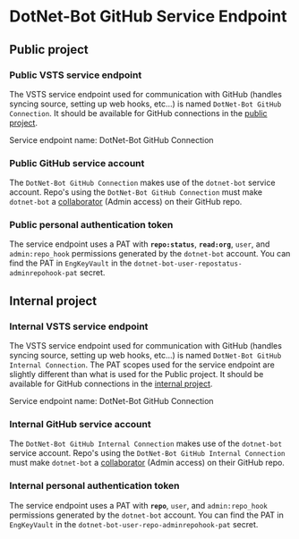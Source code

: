 # DotNet-Bot GitHub Service Endpoint

## Public project

### Public VSTS service endpoint

The VSTS service endpoint used for communication with GitHub (handles syncing source, setting up web hooks, etc...) is named `DotNet-Bot GitHub Connection`.  It should be available for GitHub connections in the [public project](https://dnceng.visualstudio.com/public).

Service endpoint name: DotNet-Bot GitHub Connection

### Public GitHub service account

The `DotNet-Bot GitHub Connection` makes use of the `dotnet-bot` service account.  Repo's using the `DotNet-Bot GitHub Connection` must make `dotnet-bot` a [collaborator](https://help.github.com/articles/permission-levels-for-a-user-account-repository/#collaborator-access-on-a-repository-owned-by-a-user-account) (Admin access) on their GitHub repo.

### Public personal authentication token

The service endpoint uses a PAT with **`repo:status`**, **`read:org`**, `user`, and `admin:repo_hook` permissions generated by the `dotnet-bot` account.  You can find the PAT in `EngKeyVault` in the `dotnet-bot-user-repostatus-adminrepohook-pat` secret.

## Internal project

### Internal VSTS service endpoint

The VSTS service endpoint used for communication with GitHub (handles syncing source, setting up web hooks, etc...) is named `DotNet-Bot GitHub Internal Connection`.  The PAT scopes used for the service endpoint are slightly different than what is used for the Public project.  It should be available for GitHub connections in the [internal project](https://dnceng.visualstudio.com/internal).

Service endpoint name: DotNet-Bot GitHub Connection

### Internal GitHub service account

The `DotNet-Bot GitHub Internal Connection` makes use of the `dotnet-bot` service account.  Repo's using the `DotNet-Bot GitHub Internal Connection` must make `dotnet-bot` a [collaborator](https://help.github.com/articles/permission-levels-for-a-user-account-repository/#collaborator-access-on-a-repository-owned-by-a-user-account) (Admin access) on their GitHub repo.

### Internal personal authentication token

The service endpoint uses a PAT with **`repo`**, `user`, and `admin:repo_hook` permissions generated by the `dotnet-bot` account.  You can find the PAT in `EngKeyVault` in the `dotnet-bot-user-repo-adminrepohook-pat` secret.
